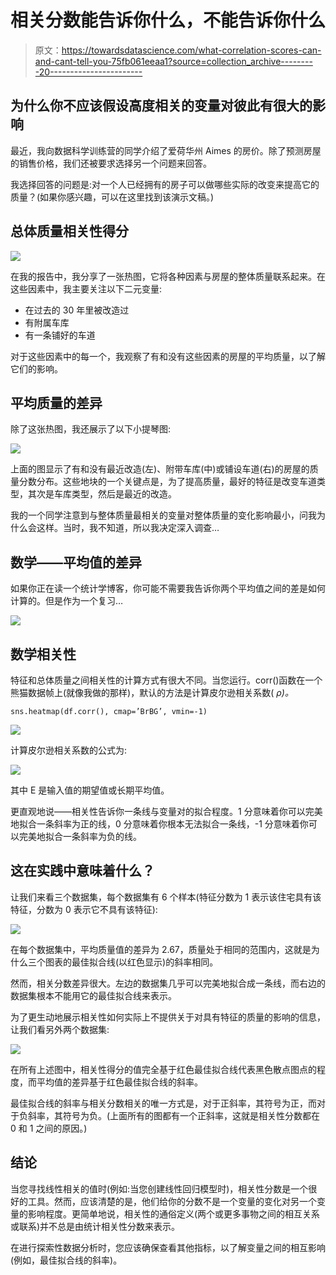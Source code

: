 # 相关分数能告诉你什么，不能告诉你什么

> 原文：<https://towardsdatascience.com/what-correlation-scores-can-and-cant-tell-you-75fb061eeaa1?source=collection_archive---------20----------------------->

## 为什么你不应该假设高度相关的变量对彼此有很大的影响

最近，我向数据科学训练营的同学介绍了爱荷华州 Aimes 的房价。除了预测房屋的销售价格，我们还被要求选择另一个问题来回答。

我选择回答的问题是:对一个人已经拥有的房子可以做哪些实际的改变来提高它的质量？(如果你感兴趣，可以在这里找到该演示文稿。)

## 总体质量相关性得分

![](img/929197f4988e97d18139657ca79c5dd9.png)

在我的报告中，我分享了一张热图，它将各种因素与房屋的整体质量联系起来。在这些因素中，我主要关注以下二元变量:

*   在过去的 30 年里被改造过
*   有附属车库
*   有一条铺好的车道

对于这些因素中的每一个，我观察了有和没有这些因素的房屋的平均质量，以了解它们的影响。

## 平均质量的差异

除了这张热图，我还展示了以下小提琴图:

![](img/93c29fe88012c3997798f6ec8640bb16.png)

上面的图显示了有和没有最近改造(左)、附带车库(中)或铺设车道(右)的房屋的质量分数分布。这些地块的一个关键点是，为了提高质量，最好的特征是改变车道类型，其次是车库类型，然后是最近的改造。

我的一个同学注意到与整体质量最相关的变量对整体质量的变化影响最小，问我为什么会这样。当时，我不知道，所以我决定深入调查…

## 数学——平均值的差异

如果你正在读一个统计学博客，你可能不需要我告诉你两个平均值之间的差是如何计算的。但是作为一个复习…

![](img/f2994fc0450d2643a365ba9ca40caa14.png)

## 数学相关性

特征和总体质量之间相关性的计算方式有很大不同。当您运行。corr()函数在一个熊猫数据帧上(就像我做的那样)，默认的方法是计算皮尔逊相关系数( *ρ)。*

```
sns.heatmap(df.corr(), cmap=’BrBG’, vmin=-1)
```

![](img/aac2da83524b5cccf9b19a8c461afe31.png)

计算皮尔逊相关系数的公式为:

![](img/e0f85d44c56d7d4d77e1ce6b65298751.png)

其中 E 是输入值的期望值或长期平均值。

更直观地说——相关性告诉你一条线与变量对的拟合程度。1 分意味着你可以完美地拟合一条斜率为正的线，0 分意味着你根本无法拟合一条线，-1 分意味着你可以完美地拟合一条斜率为负的线。

## 这在实践中意味着什么？

让我们来看三个数据集，每个数据集有 6 个样本(特征分数为 1 表示该住宅具有该特征，分数为 0 表示它不具有该特征):

![](img/09d067085e64b64a294166745ed16464.png)

在每个数据集中，平均质量值的差异为 2.67，质量处于相同的范围内，这就是为什么三个图表的最佳拟合线(以红色显示)的斜率相同。

然而，相关分数差异很大。左边的数据集几乎可以完美地拟合成一条线，而右边的数据集根本不能用它的最佳拟合线来表示。

为了更生动地展示相关性如何实际上不提供关于对具有特征的质量的影响的信息，让我们看另外两个数据集:

![](img/d79c5267a7d47d91a1b9cf45ee0f6c1c.png)

在所有上述图中，相关性得分的值完全基于红色最佳拟合线代表黑色散点图点的程度，而平均值的差异基于红色最佳拟合线的斜率。

最佳拟合线的斜率与相关分数相关的唯一方式是，对于正斜率，其符号为正，而对于负斜率，其符号为负。(上面所有的图都有一个正斜率，这就是相关性分数都在 0 和 1 之间的原因。)

## 结论

当您寻找线性相关的值时(例如:当您创建线性回归模型时)，相关性分数是一个很好的工具。然而，应该清楚的是，他们给你的分数不是一个变量的变化对另一个变量的影响程度。更简单地说，相关性的通俗定义(两个或更多事物之间的相互关系或联系)并不总是由统计相关性分数来表示。

在进行探索性数据分析时，您应该确保查看其他指标，以了解变量之间的相互影响(例如，最佳拟合线的斜率)。